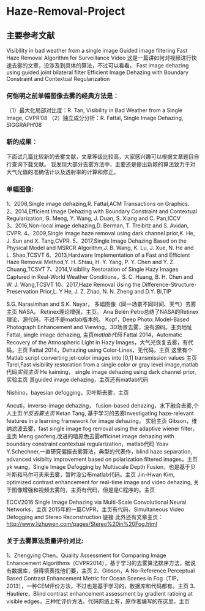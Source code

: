 # Haze-Removal-Project

## 主要参考文献

Visibility in bad weather from a single image
Guided image filtering 
Fast Haze Removal Algorithm for Surveillance Video   这是一篇讲如何对视频进行快速去雾的文章，没涉及到具体的算法，不过可以看看。
Fast image dehazing using guided joint bilateral filter
Efficient Image Dehazing with Boundary Constraint and Contextual Regularization

### 何恺明之前单幅图像去雾的经典方法是：
（1）最大化局部对比度：R. Tan, Visibility in Bad Weather from a Single Image, CVPR’08
（2）独立成分分析：R. Fattal, Single Image Dehazing, SIGGRAPH’08

### 新的成果：
下面试几篇比较新的去雾文献，文章等级比较高，大家感兴趣可以根据文章题目自行查询下载文献。
我发现大部分去雾方法中，主要还是提出新颖的算法致力于对大气光值的准确估计以及透射率的计算和修正。

### 单幅图像:

1、2008,Single image dehazing,R. Fattal,ACM Transactions on Graphics.
2、2014,Efficient Image Dehazing with Boundary Constraint and Contextual Regularization, G. Meng, Y. Wang, J. Duan, S. Xiang and C. Pan,ICCV            
3、2016,Non-local image dehazing,D. Berman, T. Treibitz and S. Avidan, CVPR.
4、2009,Single image haze removal using dark channel prior,K. He, J. Sun and X. Tang,CVPR.
5、2017,Single Image Dehazing Based on the Physical Model and MSRCR Algorithm,J. B. Wang, K. Lu, J. Xue, N. He and L. Shao,TCSVT
6、2013,Hardware Implementation of a Fast and Efficient Haze Removal Method,Y. H. Shiau, H. Y. Yang, P. Y. Chen and Y. Z. Chuang,TCSVT
7、2014,Visibility Restoration of Single Hazy Images Captured in Real-World Weather Conditions，S. C. Huang, B. H. Chen and W. J. Wang,TCSVT
10、2017,Haze Removal Using the Difference-Structure-Preservation Prior,L. Y He, J. Z. Zhao, N. N. Zheng and D.Y. Bi,TIP      
  






S.G. Narasimhan and S.K. Nayar， 多幅图像（同一场景不同时间、天气）去雾 主页
NASA， Retinex理论增强，主页。 
Ana Belén Petro总结了NASA的Retinex理论，源代码，不过不是matlab版本的。
Kopf，Deep Photo: Model-Based Photograph Enhancement and Viewing，3D场景去雾，没有源码。主页地址
Fattal, single image dehazing, 主页*matlab代码*
Fattal 2014，Automatic Recovery of the Atmospheric Light in Hazy Images，大气光恢复去雾，有代码，主页
Fattal 2014，Dehazing using Color-Lines，无代码，主页 
这里有个Matlab script converting jet-color images into [0,1] transmission values 主页
Tarel,Fast visibility restoration from a single color or gray level image,matlab代码*实验主页*
He kaiming， single image dehazing using dark channel prior,实验主页 
其guided image dehazing，主页还有matlab代码

Nishino，bayesian defogging，贝叶斯去雾，主页

Ancuti，inverse-image dehazing， fusion-based dehazing，水下融合去雾,个人主页*半反去雾主页*
Ketan Tang, 基于学习的去雾Investigating haze-relevant features in a learning framework for image dehazing， 实验主页
Gibson，维纳滤波去雾，fast single image fog removal using the adaptive wiener filter，主页
Meng gaofeng,改进的暗原色去雾efficinet image dehazing with boundary constraint contextual regularization，matlab代码
Yoav Y.Schechner,一直研究偏振去雾算法，典型的代表作，blind haze separation, advanced visiblity improvement based on polarization filtered images，主页
yk wang，Single Image Defogging by Multiscale Depth Fusion，也是基于贝叶斯和马尔可夫来去雾，暂时没公布matlab代码。主页
Jin-Hwan Kim, optimized contrast enhancement for real-time image and video dehazing, 关于图像增强和视频去雾的，主页有代码，但是是C程序的。主页

ECCV2016 Single Image Dehazing via Multi-Scale Convolutional Neural Networks，主页
2015年的一篇CVPR，主页有代码，Simultaneous Video Defogging and Stereo Reconstruction 链接 
此外还有文章主页：http://www.lizhuwen.com/pages/Stereo%20in%20Fog.html
### 关于去雾算法质量评价对比: 
1、Zhengying Chen，Quality Assessment for Comparing Image Enhancement Algorithms（CVPR2014），基于学习的去雾算法排序方法，据说有数据库，但得填表找他们要，主页 
2、Gibson，A No-Reference Perceptual Based Contrast Enhancement Metric for Ocean Scenes in Fog（TIP，2013），一种CEM评价方法，不过也是基于学习的，数据库和代码都有。主页 
3、Hautiere，Blind contrast enhancement assessment by gradient ratioing at visible edges，三种忙评价方法。代码网络上有，原作者编写的在这里，主页
